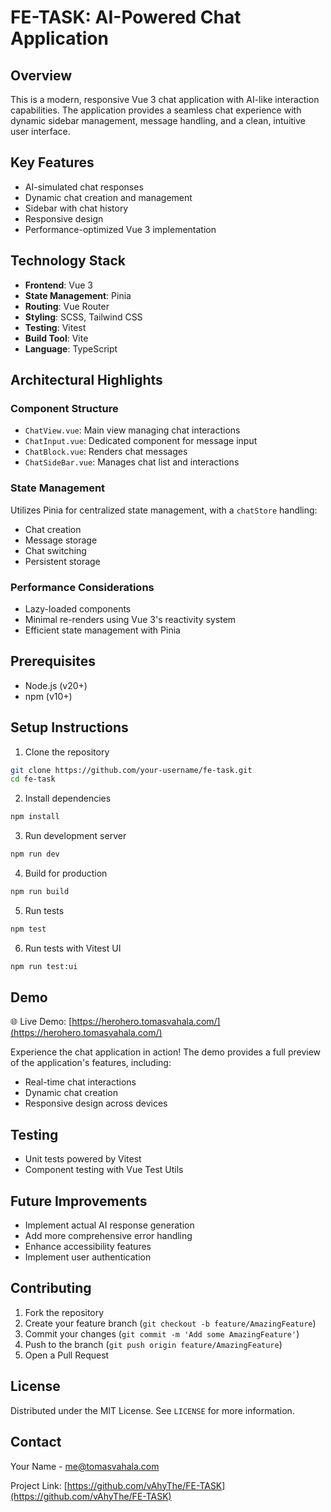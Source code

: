 # FE-TASK: AI-Powered Chat Application

## Overview
This is a modern, responsive Vue 3 chat application with AI-like interaction capabilities. The application provides a seamless chat experience with dynamic sidebar management, message handling, and a clean, intuitive user interface.

## Key Features
- AI-simulated chat responses
- Dynamic chat creation and management
- Sidebar with chat history
- Responsive design
- Performance-optimized Vue 3 implementation

## Technology Stack
- **Frontend**: Vue 3
- **State Management**: Pinia
- **Routing**: Vue Router
- **Styling**: SCSS, Tailwind CSS
- **Testing**: Vitest
- **Build Tool**: Vite
- **Language**: TypeScript

## Architectural Highlights
### Component Structure
- `ChatView.vue`: Main view managing chat interactions
- `ChatInput.vue`: Dedicated component for message input
- `ChatBlock.vue`: Renders chat messages
- `ChatSideBar.vue`: Manages chat list and interactions

### State Management
Utilizes Pinia for centralized state management, with a `chatStore` handling:
- Chat creation
- Message storage
- Chat switching
- Persistent storage

### Performance Considerations
- Lazy-loaded components
- Minimal re-renders using Vue 3's reactivity system
- Efficient state management with Pinia

## Prerequisites
- Node.js (v20+)
- npm (v10+)

## Setup Instructions

1. Clone the repository
```bash
git clone https://github.com/your-username/fe-task.git
cd fe-task
```

2. Install dependencies
```bash
npm install
```

3. Run development server
```bash
npm run dev
```

4. Build for production
```bash
npm run build
```

5. Run tests
```bash
npm test
```

6. Run tests with Vitest UI
```bash
npm run test:ui
```

## Demo
🌐 Live Demo: [https://herohero.tomasvahala.com/](https://herohero.tomasvahala.com/)

Experience the chat application in action! The demo provides a full preview of the application's features, including:
- Real-time chat interactions
- Dynamic chat creation
- Responsive design across devices


## Testing
- Unit tests powered by Vitest
- Component testing with Vue Test Utils

## Future Improvements
- Implement actual AI response generation
- Add more comprehensive error handling
- Enhance accessibility features
- Implement user authentication

## Contributing
1. Fork the repository
2. Create your feature branch (`git checkout -b feature/AmazingFeature`)
3. Commit your changes (`git commit -m 'Add some AmazingFeature'`)
4. Push to the branch (`git push origin feature/AmazingFeature`)
5. Open a Pull Request

## License
Distributed under the MIT License. See `LICENSE` for more information.

## Contact
Your Name - me@tomasvahala.com

Project Link: [https://github.com/vAhyThe/FE-TASK](https://github.com/vAhyThe/FE-TASK)
